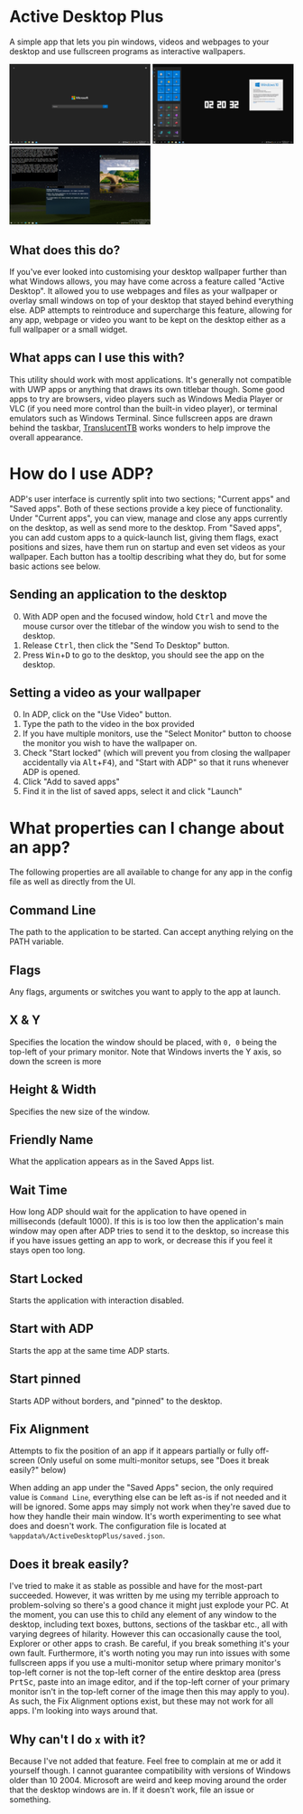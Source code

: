 # Active Desktop Plus
A simple app that lets you pin windows, videos and webpages to your desktop and use fullscreen programs as interactive wallpapers.

<img src="/img/1.png" width="250"> <img src="/img/2.png" width="250"> <img src="/img/3.png" width="250">

## What does this do?
If you've ever looked into customising your desktop wallpaper further than what Windows allows, you may have come across a feature called "Active Desktop". It allowed you to use webpages and files as your wallpaper or overlay small windows on top of your desktop that stayed behind everything else. ADP attempts to reintroduce and supercharge this feature, allowing for any app, webpage or video you want to be kept on the desktop either as a full wallpaper or a small widget.

## What apps can I use this with?
This utility should work with most applications. It's generally not compatible with UWP apps or anything that draws its own titlebar though. Some good apps to try are browsers, video players such as Windows Media Player or VLC (if you need more control than the built-in video player), or terminal emulators such as Windows Terminal. Since fullscreen apps are drawn behind the taskbar, [TranslucentTB](https://github.com/TranslucentTB/TranslucentTB) works wonders to help improve the overall appearance.

# How do I use ADP?
ADP's user interface is currently split into two sections; "Current apps" and "Saved apps". Both of these sections provide a key piece of functionality. Under "Current apps", you can view,  manage and close any apps currently on the desktop, as well as send more to the desktop. From "Saved apps", you can add custom apps to a quick-launch list, giving them flags, exact positions and sizes, have them run on startup and even set videos as your wallpaper. Each button has a tooltip describing what they do, but for some basic actions see below.

## Sending an application to the desktop
0. With ADP open and the focused window, hold <kbd>Ctrl</kbd>  and move the mouse cursor over the titlebar of the window you wish to send to the desktop.
1. Release <kbd>Ctrl</kbd>, then click the "Send To Desktop" button.
2. Press <kbd>Win</kbd>+<kbd>D</kbd> to go to the desktop, you should see the app on the desktop.

## Setting a video as your wallpaper
0. In ADP, click on the "Use Video" button.
1. Type the path to the video in the box provided
2. If you have multiple monitors, use the "Select Monitor" button to choose the monitor you wish to have the wallpaper on.
3. Check "Start locked" (which will prevent you from closing the wallpaper accidentally via <kbd>Alt</kbd>+<kbd>F4</kbd>), and "Start with ADP" so that it runs whenever ADP is opened.
4. Click "Add to saved apps"
5. Find it in the list of saved apps, select it and click "Launch"

# What properties can I change about an app?
The following properties are all available to change for any app in the config file as well as directly from the UI.

## Command Line
The path to the application to be started. Can accept anything relying on the PATH variable.
## Flags
Any flags, arguments or switches you want to apply to the app at launch.
## X & Y
Specifies the location the window should be placed, with `0, 0` being the top-left of your primary monitor. Note that Windows inverts the Y axis, so down the screen is more
## Height & Width
Specifies the new size of the window.
## Friendly Name
What the application appears as in the Saved Apps list.
## Wait Time
How long ADP should wait for the application to have opened in milliseconds (default 1000). If this is is too low then the application's main window may open after ADP tries to send it to the desktop, so increase this if you have issues getting an app to work, or decrease this if you feel it stays open too long.
## Start Locked
Starts the application with interaction disabled.
## Start with ADP
Starts the app at the same time ADP starts.
## Start pinned
Starts ADP without borders, and "pinned" to the desktop.
## Fix Alignment
Attempts to fix the position of an app if it appears partially or fully off-screen (Only useful on some multi-monitor setups, see "Does it break easily?" below)


When adding an app under the "Saved Apps" secion, the only required value is `Command Line`, everything else can be left as-is if not needed and it will be ignored. Some apps may simply not work when they're saved due to how they handle their main window. It's worth experimenting to see what does and doesn't work. The configuration file is located at `%appdata%/ActiveDesktopPlus/saved.json`.

## Does it break easily?
I've tried to make it as stable as possible and have for the most-part succeeded. However, it was written by me using my terrible approach to problem-solving so there's a good chance it might just explode your PC. At the moment, you can use this to child any element of any window to the desktop, including text boxes, buttons, sections of the taskbar etc., all with varying degrees of hilarity. However this can occasionally cause the tool, Explorer or other apps to crash. Be careful, if you break something it's your own fault. Furthermore, it's worth noting you may run into issues with some fullscreen apps if you use a multi-monitor setup where primary monitor's top-left corner is not the top-left corner of the entire desktop area (press <kbd>PrtSc</kbd>, paste into an image editor, and if the top-left corner of your primary monitor isn't in the top-left corner of the image then this may apply to you). As such, the Fix Alignment options exist, but these may not work for all apps. I'm looking into ways around that.

## Why can't I do `x` with it?
Because I've not added that feature. Feel free to complain at me or add it yourself though. I cannot guarantee compatibility with versions of Windows older than 10 2004. Microsoft are weird and keep moving around the order that the desktop windows are in. If it doesn't work, file an issue or something.
